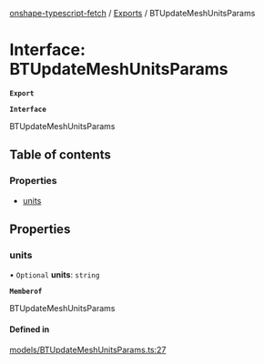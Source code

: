 [onshape-typescript-fetch](../README.md) / [Exports](../modules.md) / BTUpdateMeshUnitsParams

# Interface: BTUpdateMeshUnitsParams

**`Export`**

**`Interface`**

BTUpdateMeshUnitsParams

## Table of contents

### Properties

- [units](BTUpdateMeshUnitsParams.md#units)

## Properties

### units

• `Optional` **units**: `string`

**`Memberof`**

BTUpdateMeshUnitsParams

#### Defined in

[models/BTUpdateMeshUnitsParams.ts:27](https://github.com/toebes/onshape-typescript-fetch/blob/3e11ae1/models/BTUpdateMeshUnitsParams.ts#L27)
